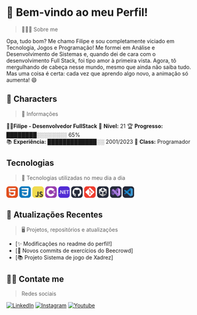# 👋 Bem-vindo ao meu Perfil!
  > 👨🏻‍💻 Sobre me 
  
Opa, tudo bom? Me chamo Filipe e sou completamente viciado em Tecnologia, Jogos e Programação!  Me formei em Análise e Desenvolvimento de Sistemas e, quando dei de cara com o desenvolvimento Full Stack, foi tipo amor à primeira vista. Agora, tô mergulhando de cabeça nesse mundo, mesmo que ainda não saiba tudo. Mas uma coisa é certa: cada vez que aprendo algo novo, a animação só aumenta! 😄

 ## 📝 Characters
  > 📖 Informações

 👨‍💻**Filipe - Desenvolvedor FullStack** 
 🌟 **Nível:** 21 🏆 **Progresso:** ████████░░░░░░░░ 65% <br>
 📚 **Experiência:** █████████████░░ 2001/2023 
 🧠 **Class:** Programador 
    
 ## Tecnologias
  > 🚀 Tecnologias utilizadas no meu dia a dia
  <div>
      <img src="./svg/HTML.svg" style="width:30px; height:30px;">
      <img src="./svg/CSS.svg" style="width:30px; height:30px;">
      <img src="./svg/JavaScript.svg" style="width:30px; height:30px;">
      <img src="./svg/CS.svg" style="width:30px; height:30px;">
      <img src="./svg/DotNet.svg" style="width:30px; height:30px;">
      <img src="./svg/Github-Dark.svg" style="width:30px; height:30px;">
      <img src="./svg/Git.svg" style="width:30px; height:30px;">
      <img src="./svg/Unity-Dark.svg" style="width:30px; height:30px;">
      <img src="./svg/VisualStudio-Dark.svg" style="width:30px; 
      height:30px;">
      <img src="./svg/VSCode-Dark.svg" style="width:30px;">
  </div>

 ## 📰 Atualizações Recentes
  > 🖥️ Projetos, repositórios  e atualizações
  - [✨ Modificações no readme do perfil!]
  - [🐛 Novos commits de exercícios do Beecrowd]
  - [📚 Projeto Sistema de jogo de Xadrez]

## 🤝🏻 Contate me
  > Redes sociais

  <a href="https://www.linkedin.com/in/codediary-filipe/" target="_blank"><img alt="LinkedIn" src="https://img.shields.io/badge/-Linkedin-0A66C2?logo=linkedin&logoColor=white&style=for-the-badge"></a>
  <a href="https://www.instagram.com/filipe.a.g.s/" target="_blank"><img alt="Instagram" src="https://img.shields.io/badge/-Instagram-E4405F?logo=instagram&logoColor=white&style=for-the-badge"></a>
  <a href="https://www.youtube.com/channel/UCwa_qYiyJaHUX37GlQxeb0w" target="_blank"><img alt="Youtube" src="https://img.shields.io/badge/-Youtube-FF0000?logo=youtube&logoColor=white&style=for-the-badge"></a>

